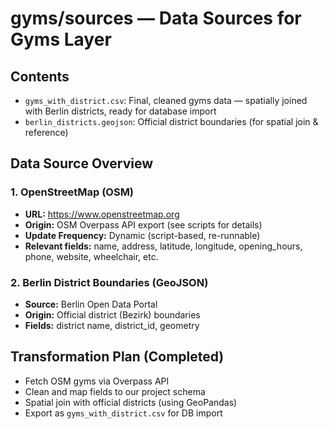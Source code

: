 # gyms/sources — Data Sources for Gyms Layer

## Contents
- `gyms_with_district.csv`: Final, cleaned gyms data — spatially joined with Berlin districts, ready for database import
- `berlin_districts.geojson`: Official district boundaries (for spatial join & reference)

## Data Source Overview

### 1. OpenStreetMap (OSM)
- **URL:** https://www.openstreetmap.org
- **Origin:** OSM Overpass API export (see scripts for details)
- **Update Frequency:** Dynamic (script-based, re-runnable)
- **Relevant fields:** name, address, latitude, longitude, opening_hours, phone, website, wheelchair, etc.

### 2. Berlin District Boundaries (GeoJSON)
- **Source:** Berlin Open Data Portal
- **Origin:** Official district (Bezirk) boundaries
- **Fields:** district name, district_id, geometry

## Transformation Plan (Completed)
- Fetch OSM gyms via Overpass API
- Clean and map fields to our project schema
- Spatial join with official districts (using GeoPandas)
- Export as `gyms_with_district.csv` for DB import


